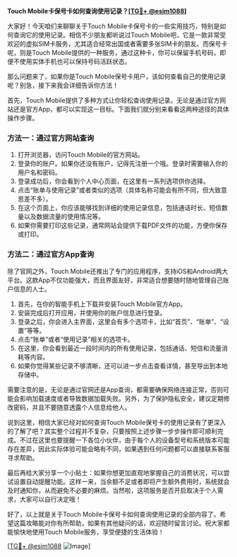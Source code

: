 **Touch Mobile卡保号卡如何查询使用记录？[[TG💪+ @esim1088](https://t.me/s/esim1088)]**

大家好！今天咱们来聊聊关于Touch Mobile卡保号卡的一些实用技巧，特别是如何查询它的使用记录。相信不少朋友都听说过Touch Mobile吧，它是一款非常受欢迎的虚拟SIM卡服务，尤其适合经常出国或者需要多张SIM卡的朋友。而保号卡呢，则是Touch Mobile提供的一种服务，通过这种卡，你可以保留手机号码，即便不使用实体手机也可以保持号码活跃状态。

那么问题来了，如果你是Touch Mobile保号卡用户，该如何查看自己的使用记录呢？别急，接下来我会详细告诉你方法！

首先，Touch Mobile提供了多种方式让你轻松查询使用记录。无论是通过官方网站还是官方App，都可以实现这一目标。下面我们就分别来看看这两种途径的具体操作步骤。

### 方法一：通过官方网站查询

1. 打开浏览器，访问Touch Mobile的官方网站。
2. 登录你的账户。如果你还没有账户，记得先注册一个哦。登录时需要输入你的用户名和密码。
3. 登录成功后，你会看到个人中心页面，在这里有一系列选项供你选择。
4. 点击“账单与使用记录”或者类似的选项（具体名称可能会有所不同，但大致意思差不多）。
5. 在这个页面上，你应该能够找到详细的使用记录信息，包括通话时长、短信数量以及数据流量的使用情况等。
6. 如果你需要打印这些记录，通常网站会提供下载PDF文件的功能，方便你保存或打印。

### 方法二：通过官方App查询

除了官网之外，Touch Mobile还推出了专门的应用程序，支持iOS和Android两大平台。这款App不仅功能强大，而且界面友好，非常适合想要随时随地管理自己账户信息的人士。

1. 首先，在你的智能手机上下载并安装Touch Mobile官方App。
2. 安装完成后打开应用，并使用你的账户信息进行登录。
3. 登录之后，你会进入主界面，这里会有多个选项卡，比如“首页”、“账单”、“设置”等等。
4. 点击“账单”或者“使用记录”相关的选项卡。
5. 在这里，你会看到最近一段时间内的所有使用记录，包括通话、短信和流量消耗等内容。
6. 如果你觉得某些记录不够清晰，还可以进一步点击查看详情，甚至导出到本地存储中。

需要注意的是，无论是通过官网还是App查询，都需要确保网络连接正常，否则可能会影响加载速度或者导致数据加载失败。另外，为了保护隐私安全，建议定期修改密码，并且不要随意透露个人信息给他人。

说到这里，相信大家已经对如何查询Touch Mobile保号卡的使用记录有了更深入的了解了吧？其实整个过程并不复杂，只要按照上述步骤一步步操作即可顺利完成。不过在这里也要提醒一下各位小伙伴，由于每个人的设备型号和系统版本可能存在差异，因此实际体验可能会略有不同，如果遇到任何问题都可以直接联系客服寻求帮助。

最后再给大家分享一个小贴士：如果你想更加直观地掌握自己的消费状况，可以尝试设置自动提醒功能。这样一来，当余额不足或者即将产生额外费用时，系统就会及时通知你，从而避免不必要的麻烦。当然啦，这项服务是否开启取决于个人需求，大家可以自行决定哦！

好了，以上就是关于Touch Mobile卡保号卡如何查询使用记录的全部内容了。希望这篇攻略能对你有所帮助，如果有其他疑问的话，欢迎随时留言讨论。祝大家都能愉快地使用Touch Mobile服务，享受便捷的生活体验！

[[TG💪+ @esim1088](https://t.me/s/esim1088) ![Image](https://i.postimg.cc/4NQfJmqS/Snipaste-2025-05-13-00-14-12.png)]